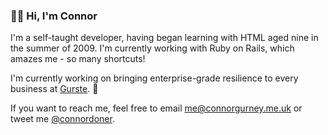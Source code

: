 ### 👋🏻 Hi, I'm Connor

I'm a self-taught developer, having began learning with HTML aged nine in the summer of 2009. I'm currently working with Ruby on Rails, which amazes me - so many shortcuts!

I'm currently working on bringing enterprise-grade resilience to every business at [Gurste](https://www.gurste.com). 🚀

If you want to reach me, feel free to email <me@connorgurney.me.uk> or tweet me [@connordoner](https://www.twitter.com/connordoner).
